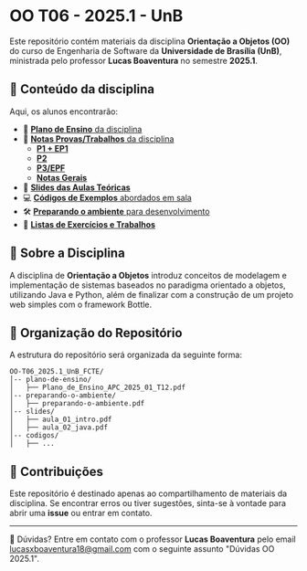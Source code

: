 # OO T06 - 2025.1 - UnB

Este repositório contém materiais da disciplina **Orientação a Objetos (OO)** do curso de Engenharia de Software da **Universidade de Brasília (UnB)**, ministrada pelo professor **Lucas Boaventura** no semestre **2025.1**.

## 📌 Conteúdo da disciplina

Aqui, os alunos encontrarão:

- 📑 [**Plano de Ensino** da disciplina](./plano-de-ensino/Plano%20de%20Ensino%20OO%20-%20Turma%2006.pdf)
- 💯 [**Notas Provas/Trabalhos** da disciplina](./notas/)
    - [**P1 + EP1**](./notas/NOTAS%20OO%202025.1%20-%20T06%20-%20Nota%201.pdf)
    - [**P2**](./notas/NOTAS%20OO%202025.1%20-%20T06%20-%20Nota%202.pdf)
    - [**P3/EPF**](./notas/)
    - [**Notas Gerais**](./notas/NOTAS%20OO%202025.1%20-%20T06%20-%20Notas%20Gerais.pdf)
- 📂 [**Slides das Aulas Teóricas**](./slides/)
- 💻 [**Códigos de Exemplos** abordados em sala](./codigos/)
- 🛠️ [**Preparando o ambiente** para desenvolvimento](./preparando-o-ambiente/preparando-o-ambiente.md)
- 📝 [**Listas de Exercícios e Trabalhos**](./listas/lista_p1.md)

## 📜 Sobre a Disciplina

A disciplina de **Orientação a Objetos** introduz conceitos de modelagem e implementação de sistemas baseados no paradigma orientado a objetos, utilizando Java e Python, além de finalizar com a construção de um projeto web simples com o framework Bottle.

## 📂 Organização do Repositório

A estrutura do repositório será organizada da seguinte forma:
```
OO-T06_2025.1_UnB_FCTE/
│-- plano-de-ensino/
│   ├── Plano_de_Ensino_APC_2025_01_T12.pdf
│-- preparando-o-ambiente/
│   ├── preparando-o-ambiente.pdf
│-- slides/
│   ├── aula_01_intro.pdf
│   ├── aula_02_java.pdf
│-- codigos/
│   ├── ...
```

## 📢 Contribuições

Este repositório é destinado apenas ao compartilhamento de materiais da disciplina. Se encontrar erros ou tiver sugestões, sinta-se à vontade para abrir uma **issue** ou entrar em contato.

---
📧 Dúvidas? Entre em contato com o professor **Lucas Boaventura** pelo email lucasxboaventura18@gmail.com com o seguinte assunto "Dúvidas OO 2025.1".
